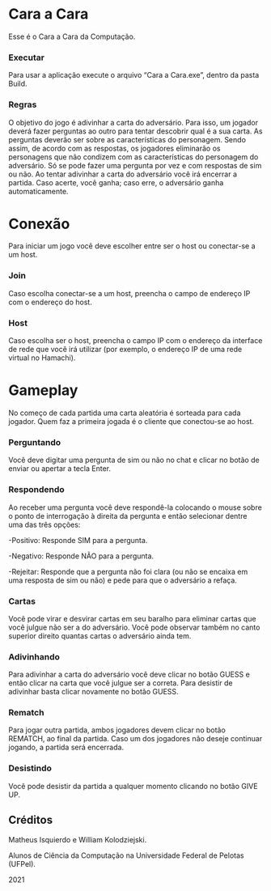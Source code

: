 # Cara a Cara
Esse é o Cara a Cara da Computação.

### Executar
Para usar a aplicação execute o arquivo “Cara a Cara.exe”, dentro da pasta Build.

### Regras
O objetivo do jogo é adivinhar a carta do adversário. Para isso, um jogador deverá fazer perguntas ao outro para tentar descobrir qual é a sua carta. As perguntas deverão ser sobre as características do personagem. Sendo assim, de acordo com as respostas, os jogadores eliminarão os personagens que não condizem com as características do personagem do adversário. Só se pode fazer uma pergunta por vez e com respostas de sim ou não. Ao tentar adivinhar a carta do adversário você irá encerrar a partida. Caso acerte, você ganha; caso erre, o adversário ganha automaticamente.

# Conexão
Para iniciar um jogo você deve escolher entre ser o host ou conectar-se a um host.

### Join
Caso escolha conectar-se a um host, preencha o campo de endereço IP com o endereço do host.

### Host
Caso escolha ser o host, preencha o campo IP com o endereço da interface de rede que você irá utilizar (por exemplo, o endereço IP de uma rede virtual no Hamachi).

# Gameplay
No começo de cada partida uma carta aleatória é sorteada para cada jogador. Quem faz a primeira jogada é o cliente que conectou-se ao host.

### Perguntando
Você deve digitar uma pergunta de sim ou não no chat e clicar no botão de enviar ou apertar a tecla Enter.

### Respondendo
Ao receber uma pergunta você deve respondê-la colocando o mouse sobre o ponto de interrogação à direita da pergunta e então selecionar dentre uma das três opções:

-Positivo: Responde SIM para a pergunta.

-Negativo: Responde NÃO para a pergunta.

-Rejeitar: Responde que a pergunta não foi clara (ou não se encaixa em uma resposta de sim ou não) e pede para que o adversário a refaça.

### Cartas
Você pode virar e desvirar cartas em seu baralho para eliminar cartas que você julgue não ser a do adversário. Você pode observar também no canto superior direito quantas cartas o adversário ainda tem.

### Adivinhando
Para adivinhar a carta do adversário você deve clicar no botão GUESS e então clicar na carta que você julgue ser a correta. Para desistir de adivinhar basta clicar novamente no botão GUESS.

### Rematch
Para jogar outra partida, ambos jogadores devem clicar no botão REMATCH, ao final da partida. Caso um dos jogadores não deseje continuar jogando, a partida será encerrada.

### Desistindo
Você pode desistir da partida a qualquer momento clicando no botão GIVE UP.

## Créditos
Matheus Isquierdo e William Kolodziejski.

Alunos de Ciência da Computação na Universidade Federal de Pelotas (UFPel).

2021